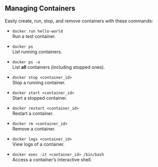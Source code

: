  
## Managing Containers
Easily create, run, stop, and remove containers with these commands:

- `docker run hello-world`  
  Run a test container.

- `docker ps`  
  List running containers.

- `docker ps -a`  
  List **all** containers (including stopped ones).

- `docker stop <container_id>`  
  Stop a running container.

- `docker start <container_id>`  
  Start a stopped container.

- `docker restart <container_id>`  
  Restart a container.

- `docker rm <container_id>`  
  Remove a container.

- `docker logs <container_id>`  
  View logs of a container.

- `docker exec -it <container_id> /bin/bash`  
  Access a container’s interactive shell.
